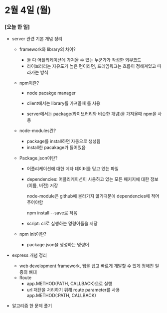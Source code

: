 # 2월 4일 (월)



### **[오늘 한 일]**



- server 관련 기본 개념 정리

  - framework와 library의 차이?

    - 둘 다 어플리케이션에 가져올 수 있는 누군가가 작성한 외부코드
    - 라이브러리는 자유도가 높은 편이라면, 프레임워크는 흐름이 정해져있고 따라가는 방식

  - npm이란?

    - node pacakge manager

    - client에서는 library를 가져올때 <script></script>를 사용
    - server에서는 package(라이브러리와 비슷한 개념)을 가져올때 npm을 사용

  - node-modules란?

    - package를 install하면 자동으로 생성됨
    - install한 pacakage가 들어있음

  - Package.json이란?

    - 어플리케이션에 대한 메타 데이터를 담고 있는 파일

    - dependencies: 어플리케이션이 사용하고 있는 모든 패키지에 대한 정보(이름, 버전) 저장

      node-module은 github에 올라가지 않기때문에 dependencies에 적어주어야함

      npm install --save로 적음

    - script: cli로 실행하는 명령어들을 저장

  - npm init이란?

    - package.json을 생성하는 명령어

- express 개념 정리

  - web development framework, 웹을 쉽고 빠르게 개발할 수 있게 정해진 일종의 뼈대
  - Route
    - app.METHOD(PATH, CALLBACK)으로 실행
    - url 패턴을 처리하기 위해 route parameter를 사용 app.METHOD(:PATH, CALLBACK)

- 알고리즘 한 문제 풀기
